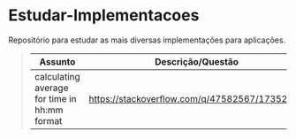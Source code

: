 # Estudar-Implementacoes
Repositório para estudar as mais diversas implementações para aplicações. 


> Assunto     | Descrição/Questão
> ---------  | ------
> calculating average for time in hh:mm format     |  https://stackoverflow.com/q/47582567/17352874


